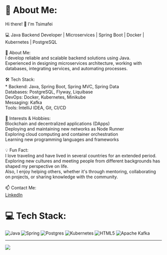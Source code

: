 # 💫 About Me:
 Hi there! 👋 I'm Tsimafei<br><br>💻 Java Backend Developer | Microservices | Spring Boot | Docker | Kubernetes | PostgreSQL<br><br>🚀 About Me:<br>I develop reliable and scalable backend solutions using Java. <br>Experienced in designing microservices architecture, working with databases, integrating services, and automating processes.<br><br>🛠 Tech Stack:<br> * Backend: Java, Spring Boot, Spring MVC, Spring Data<br>Databases: PostgreSQL, Flyway, Liquibase<br>DevOps: Docker, Kubernetes, Minikube<br>Messaging: Kafka<br>Tools: IntelliJ IDEA, Git, CI/CD<br><br>🎯 Interests & Hobbies:<br>Blockchain and decentralized applications (DApps)<br>Deploying and maintaining new networks as Node Runner<br>Exploring cloud computing and container orchestration<br>Learning new programming languages and frameworks<br><br>💡 Fun Fact:<br>I love traveling and have lived in several countries for an extended period. <br>Exploring new cultures and meeting people from different backgrounds has shaped my perspective on life. <br>Also, I enjoy helping others, whether it's through mentoring, collaborating on projects, or sharing knowledge with the community.<br><br>📫 Contact Me:<br>[LinkedIn](https://linkedin.com/in/https://www.linkedin.com/in/tsimafei-sniazhkou/)

# 💻 Tech Stack:
![Java](https://img.shields.io/badge/java-%23ED8B00.svg?style=for-the-badge&logo=openjdk&logoColor=white) ![Spring](https://img.shields.io/badge/spring-%236DB33F.svg?style=for-the-badge&logo=spring&logoColor=white) ![Postgres](https://img.shields.io/badge/postgres-%23316192.svg?style=for-the-badge&logo=postgresql&logoColor=white) ![Kubernetes](https://img.shields.io/badge/kubernetes-%23326ce5.svg?style=for-the-badge&logo=kubernetes&logoColor=white) ![HTML5](https://img.shields.io/badge/html5-%23E34F26.svg?style=for-the-badge&logo=html5&logoColor=white) ![Apache Kafka](https://img.shields.io/badge/Apache%20Kafka-000?style=for-the-badge&logo=apachekafka)

---
[![](https://visitcount.itsvg.in/api?id=Timmy8&icon=0&color=0)](https://visitcount.itsvg.in)
